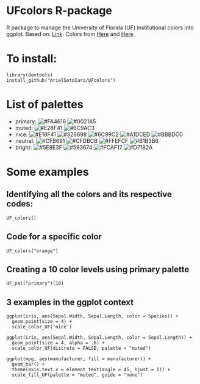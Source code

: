 # UFcolors R-package
 R package to manage the University of Florida (UF) institutional colors into ggplot. Based on: 
 [Link](https://drsimonj.svbtle.com/creating-corporate-colour-palettes-for-ggplot2).
 Colors from [Here](http://identity.ufl.edu/color/) and [Here](https://www.eng.ufl.edu/marcom/resources/branding-style-guide/uf-engineering-color-guide/#prettyPhoto).
 
 # To install:
``` 
library(devtools)
install_github("ArielSotoCaro/UFcolors")
```

# List of palettes
- primary: ![#FA4616](https://place-hold.it/15/FA4616/000000?text=+)  ![#0021A5](https://place-hold.it/15/0021A5/000000?text=+) 
- muted: ![#E28F41](https://place-hold.it/15/E28F41/000000?text=+) ![#6C9AC3](https://place-hold.it/15/6C9AC3/000000?text=+) 
- nice: ![#E18F41](https://place-hold.it/15/E18F41/000000?text=+) ![#326698](https://place-hold.it/15/326698/000000?text=+) ![#6C99C2](https://place-hold.it/15/6C99C2/000000?text=+) ![#A1DCED](https://place-hold.it/15/A1DCED/000000?text=+) ![#BBBDC0](https://place-hold.it/15/BBBDC0/000000?text=+)
- neutral: ![#CFB691](https://place-hold.it/15/CFB691/000000?text=+) ![#CFDBCB](https://place-hold.it/15/CFDBCB/000000?text=+) ![#FFEFCF](https://place-hold.it/15/FFEFCF/000000?text=+) ![#B1B3B6](https://place-hold.it/15/B1B3B6/000000?text=+)
- bright: ![#5E8E3F](https://place-hold.it/15/5E8E3F/000000?text=+) ![#593674](https://place-hold.it/15/593674/000000?text=+) ![#FCAF17](https://place-hold.it/15/FCAF17/000000?text=+) ![#D7182A](https://place-hold.it/15/D7182A/000000?text=+)

# Some examples

## Identifying all the colors and its respective codes:
`UF_colors()`

## Code for a specific color
`UF_colors("orange")` 

## Creating a 10 color levels using primary palette
`UF_pal("primary")(10)`

## 3 examples in the ggplot context
```
ggplot(iris, aes(Sepal.Width, Sepal.Length, color = Species)) +
  geom_point(size = 4) +
  scale_color_UF('nice')
```
```  
ggplot(iris, aes(Sepal.Width, Sepal.Length, color = Sepal.Length)) +
  geom_point(size = 4, alpha = .6) +
  scale_color_UF(discrete = FALSE, palette = "muted")
```  
```
ggplot(mpg, aes(manufacturer, fill = manufacturer)) +
  geom_bar() +
  theme(axis.text.x = element_text(angle = 45, hjust = 1)) +
  scale_fill_UF(palette = "muted", guide = "none")
```
